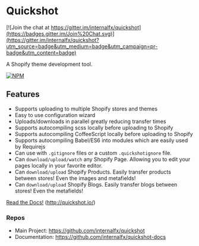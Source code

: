 # Quickshot

[![Join the chat at https://gitter.im/internalfx/quickshot](https://badges.gitter.im/Join%20Chat.svg)](https://gitter.im/internalfx/quickshot?utm_source=badge&utm_medium=badge&utm_campaign=pr-badge&utm_content=badge)

A Shopify theme development tool.

[![NPM](https://nodei.co/npm/quickshot.png?downloads=true&downloadRank=true&stars=true)](https://npmjs.org/package/quickshot)

## Features

- Supports uploading to multiple Shopify stores and themes
- Easy to use configuration wizard
- Uploads/downloads in parallel greatly reducing transfer times
- Supports autocompiling scss locally before uploading to Shopify
- Supports autocompiling CoffeeScript locally before uploading to Shopify
- Supports autocompiling Babel/ES6 into modules which are easily used by Requirejs
- Can use with `.gitignore` files or a custom `.quickshotignore` file.
- Can `download/upload/watch` any Shopify Page. Allowing you to edit your pages locally in your favorite editor.
- Can `download/upload` Shopify Products. Easily transfer products between stores! Even the images and metafields!
- Can `download/upload` Shopify Blogs. Easily transfer blogs between stores! Even the metafields!

[Read the Docs!](http://quickshot.io/) (http://quickshot.io/)


### Repos
- Main Project: https://github.com/internalfx/quickshot
- Documentation: https://github.com/internalfx/quickshot-docs
